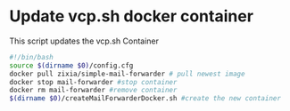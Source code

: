 # Update vcp.sh docker container
This script updates the vcp.sh Container

```` bash
#!/bin/bash
source $(dirname $0)/config.cfg
docker pull zixia/simple-mail-forwarder # pull newest image
docker stop mail-forwarder #stop container
docker rm mail-forwarder #remove container
$(dirname $0)/createMailForwarderDocker.sh #create the new container
````
